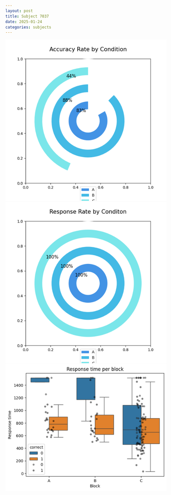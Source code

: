 ```yaml
---
layout: post
title: Subject 7037
date: 2025-01-24
categories: subjects
---
```


![](data/7037/run-7/7037_accuracy_rate.png)
![](data/7037/run-7/7037_response_rate.png)
![](data/7037/run-7/7037_rt.png)
